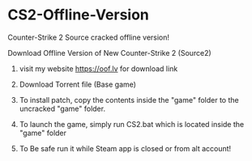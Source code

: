 # CS2-Offline-Version
Counter-Strike 2 Source cracked offline version!



Download Offline Version of New Counter-Strike 2 (Source2) 

1. visit my website https://oof.lv for download link

2. Download Torrent file (Base game)

3. To install patch, copy the contents inside the "game" folder to the uncracked "game" folder.

4. To launch the game, simply run CS2.bat which is located inside the "game" folder

5. To Be safe run it while Steam app is closed or from alt account!
